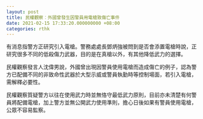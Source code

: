 ```yaml
---
layout: post
title: 民權觀察︰外國曾發生因警員用電槍致傷亡事件
date: 2021-02-15 17:33:20.000000000 +08:00
categories: rthk
---
```


有消息指警方正研究引入電槍。警務處處長鄧炳強被問到是否會添置電槍時說，正研究很多不同的低殺傷力武器，目的是在真槍以外，有其他降低武力的選擇。

民權觀察發言人沈偉男說，外國曾出現因警員使用電槍而造成傷亡的例子，認為警方已配備不同的非致命性武器於大型示威或警員執勤時等控制場面，若引入電槍，需解釋必要性。

民權觀察質疑警方以往在使用武力時並無恪守最低武力原則，目前亦未清楚有何警員將配備電槍，加上警方並無公開武力使用準則，擔心日後如果有警員使用電槍，公眾不容易監察。
